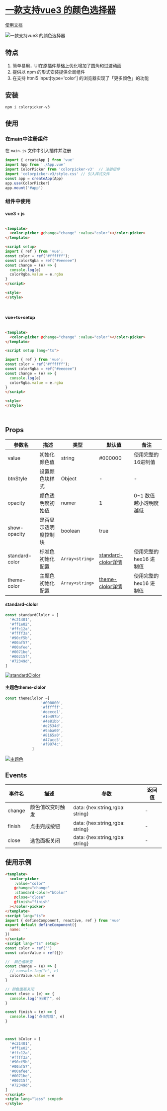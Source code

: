 
# [一款支持vue3 的颜色选择器](https://www.npmjs.com/package/colorpicker-v3)

[使用文档](https://colorpickerv3.wcrane.cn/)


![一款支持vue3 的颜色选择器](https://img-blog.csdnimg.cn/img_convert/13354e8ac4d450bcf4cc13fa21a988b4.png)


## 特点
1. 简单易用，UI在原插件基础上优化增加了圆角和过渡动画
2. 提供以 npm 的形式安装提供全局组件
3. 在支持 html5 input[type='color'] 的浏览器实现了「更多颜色」的功能
## 安装
```shell
npm i colorpicker-v3
```


## 使用

### 在main中注册组件
在 `main.js` 文件中引入插件并注册
```js
import { createApp } from 'vue'
import App from './App.vue'
import ColorPicker from 'colorpicker-v3'  // 注册组件
import 'colorpicker-v3/style.css' // 引入样式文件
const app = createApp(App)
app.use(ColorPicker)
app.mount('#app')

```
### 组件中使用
#### vue3 + js
```html

<template>
  <color-picker @change="change" :value="color"></color-picker>
</template>

<script setup>
import { ref } from 'vue';
const color = ref("#ffffff");
const colorRgba = ref("#eeeeee")
const change = (e) => {
  console.log(e)
  colorRgba.value = e.rgba
}
</script>

<style>
</style>

 
```
#### vue+ts+setup
```html

<template>
  <color-picker @change="change" :value="color"></color-picker>
</template>

<script setup lang="ts">

import { ref } from 'vue';
const color = ref("#ffffff");
const colorRgba = ref("#eeeeee")
const change = (e) => {
  console.log(e)
  colorRgba.value = e.rgba
}
</script>

<style>
</style>

 
```

## Props
参数名   |描述  |  类型 | 默认值 |备注
-------- | ----- | ----- | -------- | -----
value | 初始化颜色值 |string | #000000 | 使用完整的16进制值
btnStyle | 设置颜色块样式|Object| -  |  - 
opacity|颜色透明度初始值|numer | 1 | 0~1 数值越小透明度越低
show-opacity|是否显示透明度控制块|boolean| true| 
standard-color|标准色初始化配置|`Array<string>`|[standard-clolor详情](#standard-clolor) | 使用完整的hex16 进制值
theme-color|主题色初始化配置|`Array<string>`|[theme-clolor详情](#theme-clolor) | 使用完整的hex16 进制值
#### <span id="standard-clolor">standard-clolor</span>
```js
const standardClolor = [
  '#c21401',
  '#ff1e02',
  '#ffc12a',
  '#ffff3a',
  '#90cf5b',
  '#00af57',
  '#00afee',
  '#0071be',
  '#00215f',
  '#72349d',
]

```
 [![standardClolor](https://img-blog.csdnimg.cn/img_convert/f085718fb680ac2c14f5a094594026a9.png)](https://imgtu.com/i/HSKaIs)

#### <span id="theme-clolor">主题色theme-clolor</span>
```js
const themeClolor =[
                '#000000',
                '#ffffff',
                '#eeece1',
                '#1e497b',
                '#4e81bb',
                '#e2534d',
                '#9aba60',
                '#8165a0',
                '#47acc5',
                '#f9974c',
            ]
```
[![主题色](https://img-blog.csdnimg.cn/img_convert/4c52585d23f48106e0df45fb852e9433.png)](https://imgtu.com/i/HSMSQf)
##  Events
事件名   |  描述 | 参数 |  返回值
-------- | ----- | -------- | -----
change | 颜色值改变时触发 | data: {hex:string,rgba: string}|  -
finish | 点击完成按钮 | data: {hex:string,rgba: string}|  -
close | 选色面板关闭 | data: {hex:string,rgba: string}|  -



## 使用示例

```html
<template>
  <color-picker
    :value="color"
    @change="change"
    :standard-color="bColor"
    @close="close"
    @finish="finish"
  ></color-picker>
</template>
<script lang="ts">
import { defineComponent, reactive, ref } from 'vue'
export default defineComponent({
  name: ''
})
</script>
<script lang="ts" setup>
const color = ref("")
const colorValue = ref({})

//  颜色值改变
const change = (e) => {
  // console.log("e", e)
  colorValue.value = e
}

// 颜色面板关闭
const close = (e) => {
  console.log("关闭了", e)
}

const finish = (e) => {
  console.log("点击完成", e)
}



const bColor = [
  '#c21401',
  '#ff1e02',
  '#ffc12a',
  '#ffff3a',
  '#90cf5b',
  '#00af57',
  '#00afee',
  '#0071be',
  '#00215f',
  '#72349d',
]
</script>
<style lang="less" scoped>
</style>
```

